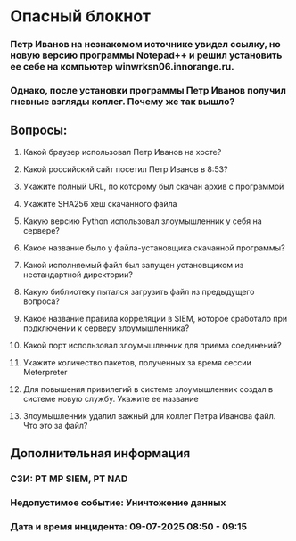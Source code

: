 # Опасный блокнот

### Петр Иванов на незнакомом источнике увидел ссылку, но новую версию программы Notepad++ и решил установить ее себе на компьютер winwrksn06.innorange.ru. 
### Однако, после установки программы Петр Иванов получил гневные взгляды коллег. Почему же так вышло?


## Вопросы:

1. Какой браузер использовал Петр Иванов на хосте?

2. Какой российский сайт посетил Петр Иванов в 8:53?

3. Укажите полный URL, по которому был скачан архив с программой

4. Укажите SHA256 хеш скачанного файла

5. Какую версию Python использовал злоумышленник у себя на сервере?

6. Какое название было у файла-установщика скачанной программы?

7. Какой исполняемый файл был запущен установщиком из нестандартной директории?

8. Какую библиотеку пытался загрузить файл из предыдущего вопроса?

9. Какое название правила корреляции в SIEM, которое сработало при подключении к серверу злоумышленника?

10. Какой порт использовал злоумышленник для приема соединений?

11. Укажите количество пакетов, полученных за время сессии Meterpreter

12. Для повышения привилегий в системе злоумышленник создал в системе новую службу. Укажите ее название

13. Злоумышленник удалил важный для коллег Петра Иванова файл. Что это за файл?

## Дополнительная информация

### СЗИ: PT MP SIEM, PT NAD

### Недопустимое событие: Уничтожение данных

### Дата и время инцидента: 09-07-2025 08:50 - 09:15
